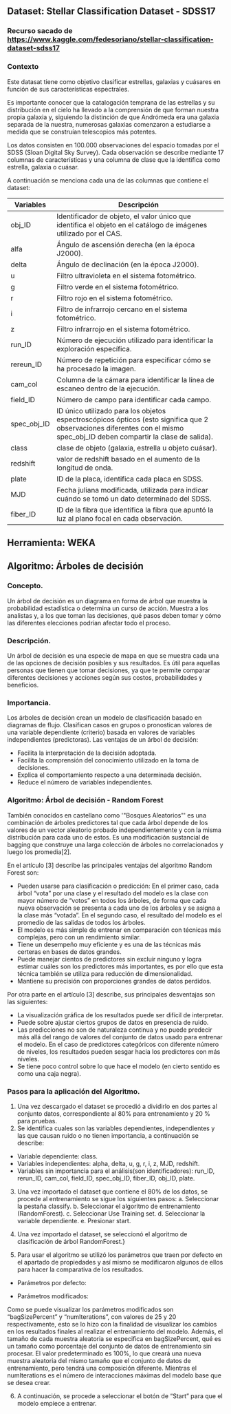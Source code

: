 ## Dataset: Stellar Classification Dataset - SDSS17

### Recurso sacado de https://www.kaggle.com/fedesoriano/stellar-classification-dataset-sdss17
### Contexto

Este datasat tiene como objetivo clasificar estrellas, galaxias y cuásares en función de sus características espectrales.

Es importante conocer que la catalogación temprana de las estrellas y su distribución en el cielo ha llevado a la comprensión de que forman nuestra propia galaxia y, siguiendo la distinción de que Andrómeda era una galaxia separada de la nuestra, numerosas galaxias comenzaron a estudiarse a medida que se construían telescopios más potentes.

Los datos consisten en 100.000 observaciones del espacio tomadas por el SDSS (Sloan Digital Sky Survey). Cada observación se describe mediante 17 columnas de características y una columna de clase que la identifica como estrella, galaxia o cuásar.

A continuación se menciona cada una de las columnas que contiene el dataset:

| Variables | Descripción | 
| --- | --- | 
| obj_ID | Identificador de objeto, el valor único que identifica el objeto en el catálogo de imágenes utilizado por el CAS. | 
| alfa | Ángulo de ascensión derecha (en la época J2000). | 
| delta | Ángulo de declinación (en la época J2000).| 
| u | Filtro ultravioleta en el sistema fotométrico. | 
| g | Filtro verde en el sistema fotométrico. | 
| r | Filtro rojo en el sistema fotométrico. | 
| i | Filtro de infrarrojo cercano en el sistema fotométrico. | 
| z | Filtro infrarrojo en el sistema fotométrico. | 
| run_ID | Número de ejecución utilizado para identificar la exploración específica. | 
| rereun_ID | Número de repetición para especificar cómo se ha procesado la imagen. | 
| cam_col | Columna de la cámara para identificar la línea de escaneo dentro de la ejecución. | 
| field_ID | Número de campo para identificar cada campo.|
| spec_obj_ID |ID único utilizado para los objetos espectroscópicos ópticos (esto significa que 2 observaciones diferentes con el mismo spec_obj_ID deben compartir la clase de salida).|  
| class | clase de objeto (galaxia, estrella u objeto cuásar). | 
| redshift | valor de redshift basado en el aumento de la longitud de onda. | 
| plate | ID de la placa, identifica cada placa en SDSS. | 
| MJD | Fecha juliana modificada, utilizada para indicar cuándo se tomó un dato determinado del SDSS. | 
| fiber_ID | ID de la fibra que identifica la fibra que apuntó la luz al plano focal en cada observación. | 


## Herramienta: WEKA
## Algoritmo: Árboles de decisión

### Concepto.
Un árbol de decisión es un diagrama en forma de árbol que muestra la probabilidad estadística o determina un curso de acción. Muestra a los analistas y, a los que toman las decisiones, qué pasos deben tomar y cómo las diferentes elecciones podrían afectar todo el proceso. 

### Descripción.
Un árbol de decisión es una especie de mapa en que se muestra cada una de las opciones de decisión posibles y sus resultados. Es útil para aquellas personas que tienen que tomar decisiones, ya que te permite comparar diferentes decisiones y acciones según sus costos, probabilidades y beneficios.

### Importancia.
Los árboles de decisión crean un modelo de clasificación basado en diagramas de flujo. Clasifican casos en grupos o pronostican valores de una variable dependiente (criterio) basada en valores de variables independientes (predictoras).
Las ventajas de un árbol de decisión:
 - Facilita la interpretación de la decisión adoptada.
 - Facilita la comprensión del conocimiento utilizado en la toma de decisiones.
 - Explica el comportamiento respecto a una determinada decisión.
 - Reduce el número de variables independientes.
### Algoritmo:  Árbol de decisión - Random Forest
También conocidos en castellano como '"Bosques Aleatorios"' es una combinación de árboles predictores tal que cada árbol depende de los valores de un vector aleatorio probado independientemente y con la misma distribución para cada uno de estos. Es una modificación sustancial de bagging que construye una larga colección de árboles no correlacionados y luego los promedia[2].

En el artículo [3] describe las principales ventajas del algoritmo Random Forest son:

* Pueden usarse para clasificación o predicción: En el primer caso, cada árbol “vota” por una clase y el resultado del modelo es la clase con mayor número de “votos” en todos los árboles, de forma que cada nueva observación se presenta a cada uno de los árboles y se asigna a la clase más “votada”. En el segundo caso, el resultado del modelo es el promedio de las salidas de todos los árboles.
* El modelo es más simple de entrenar en comparación con técnicas más complejas, pero con un rendimiento similar.
* Tiene un desempeño muy eficiente y es una de las técnicas más certeras en bases de datos grandes.
* Puede manejar cientos de predictores sin excluir ninguno y logra estimar cuáles son los predictores más importantes, es por ello que esta técnica también se utiliza para reducción de dimensionalidad.
* Mantiene su precisión con proporciones grandes de datos perdidos.

Por otra parte en el artículo [3] describe, sus principales desventajas son las siguientes:

* La visualización gráfica de los resultados puede ser difícil de interpretar.
* Puede sobre ajustar ciertos grupos de datos en presencia de ruido.
* Las predicciones no son de naturaleza continua y no puede predecir más allá del rango de valores del conjunto de datos usado para entrenar el modelo. En el caso de predictores categóricos con diferente número de niveles, los resultados pueden sesgar hacia los predictores con más niveles.
* Se tiene poco control sobre lo que hace el modelo (en cierto sentido es como una caja negra).

### Pasos para la aplicación del Algoritmo.
1. Una vez descargado el dataset se procedió a dividirlo en dos partes al conjunto datos, correspondiente al 80% para entrenamiento y 20 % para pruebas.
2. Se identifica cuales son las variables dependientes, independientes y las que causan ruido o no tienen importancia, a continuación se describe:
- Variable dependiente: class.
- Variables independientes: alpha, delta, u, g, r, i, z, MJD, redshift.
- Variables sin importancia para el análisis(son identificadores): run_ID, rerun_ID, cam_col, field_ID, spec_obj_ID, fiber_ID, obj_ID, plate.
3. Una vez importado el dataset que contiene el 80% de los datos, se procede al entrenamiento se sigue los siguientes pasos:
   a. Seleccionar la pestaña classify.
   b. Seleccionar el algoritmo de entrenamiento (RandomForest). 
   c. Seleccionar Use Training set.
   d. Seleccionar la variable dependiente.
   e. Presionar start.
   
4. Una vez importado el dataset, se seleccionó el algoritmo de clasificación de árbol RandomForest.}
5. Para usar el algoritmo se utilizó los parámetros que traen por defecto en el apartado de propiedades y así mismo se modificaron algunos de ellos para hacer la comparativa de los resultados.
- Parámetros por defecto:

- Parámetros modificados: 

Como se puede visualizar los parámetros modificados son “bagSizePercent” y “numIterations”, con valores de 25 y 20 respectivamente, esto se lo hizo con la finalidad de visualizar los cambios en los resultados finales al realizar el entrenamiento del modelo. Además, el tamaño de cada muestra aleatoria se especifica en bagSizePercent, qué es un tamaño como porcentaje del conjunto de datos de entrenamiento sin procesar. El valor predeterminado es 100%, lo que creará una nueva muestra aleatoria del mismo tamaño que el conjunto de datos de entrenamiento, pero tendrá una composición diferente. Mientras el numIterations es el número de interacciones máximas del modelo base que se desea crear. 

6. A continuación, se procede a seleccionar el botón de “Start” para que el modelo empiece a entrenar.

